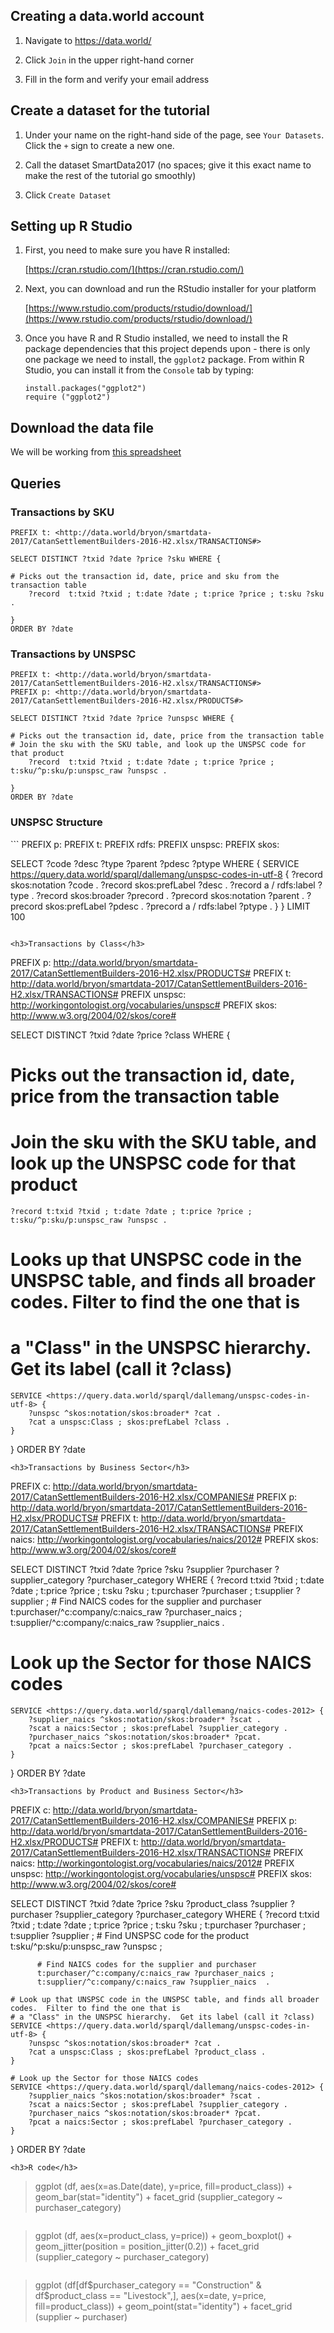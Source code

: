 <h2 id="setup-dw">Creating a data.world account</h2>

1.  Navigate to <a href="https://data.world/">https://data.world/</a>

1.  Click `Join` in the upper right-hand corner

1.  Fill in the form and verify your email address

<h2 id="setup-dataset">Create a dataset for the tutorial</h2>

1. Under your name on the right-hand side of the page, see `Your Datasets`.  Click the  `+` sign to create a new one. 

1. Call the dataset SmartData2017  (no spaces; give it this exact name to make the rest of the tutorial go smoothly)

1. Click `Create Dataset`

<h2 id="setup-r">Setting up R Studio</h2>

1.  First, you need to make sure you have R installed:

    [https://cran.rstudio.com/](https://cran.rstudio.com/)

1.  Next, you can download and run the RStudio installer for your platform
    
    [https://www.rstudio.com/products/rstudio/download/](https://www.rstudio.com/products/rstudio/download/)
   
1.  Once you have R and R Studio installed, we need to install the R package dependencies that this project depends upon - there is only one package we need to install, the `ggplot2` package.  From within R Studio, you can install it from the `Console` tab by typing:

    ```
    install.packages("ggplot2")
    require ("ggplot2")
    ```

<h2 id="download-data">Download the data file</h2>

We will be working from <a href="https://github.com/bryonjacob/SmartData2017/raw/master/docs/CatanSettlementBuilders-2016-H2.xlsx">this spreadsheet</a>

<h2 id="queries">Queries</h2>
<h3>Transactions by SKU</h3>

```
PREFIX t: <http://data.world/bryon/smartdata-2017/CatanSettlementBuilders-2016-H2.xlsx/TRANSACTIONS#>

SELECT DISTINCT ?txid ?date ?price ?sku WHERE {

# Picks out the transaction id, date, price and sku from the transaction table
    ?record  t:txid ?txid ; t:date ?date ; t:price ?price ; t:sku ?sku .

}
ORDER BY ?date
```
<h3>Transactions by UNSPSC</h3>

```
PREFIX t: <http://data.world/bryon/smartdata-2017/CatanSettlementBuilders-2016-H2.xlsx/TRANSACTIONS#>
PREFIX p: <http://data.world/bryon/smartdata-2017/CatanSettlementBuilders-2016-H2.xlsx/PRODUCTS#>

SELECT DISTINCT ?txid ?date ?price ?unspsc WHERE {

# Picks out the transaction id, date, price from the transaction table
# Join the sku with the SKU table, and look up the UNSPSC code for that product
    ?record  t:txid ?txid ; t:date ?date ; t:price ?price ; t:sku/^p:sku/p:unspsc_raw ?unspsc .

}
ORDER BY ?date
```
<h3>UNSPSC Structure</h3>
```
PREFIX p: <http://data.world/bryon/smartdata-2017/CatanSettlementBuilders-2016-H2.xlsx/PRODUCTS#>
PREFIX t: <http://data.world/bryon/smartdata-2017/CatanSettlementBuilders-2016-H2.xlsx/TRANSACTIONS#>
PREFIX rdfs: <http://www.w3.org/2000/01/rdf-schema#> 
PREFIX unspsc: <http://workingontologist.org/vocabularies/unspsc#>
PREFIX skos: <http://www.w3.org/2004/02/skos/core#>

SELECT  ?code ?desc ?type ?parent ?pdesc ?ptype
WHERE {
  SERVICE <https://query.data.world/sparql/dallemang/unspsc-codes-in-utf-8> {
       ?record  skos:notation ?code . 
       ?record skos:prefLabel ?desc . 
       ?record a / rdfs:label ?type .
       ?record skos:broader ?precord . 
       ?precord skos:notation ?parent . 
       ?precord skos:prefLabel  ?pdesc . 
       ?precord a / rdfs:label ?ptype . 
    }
} LIMIT 100
```

<h3>Transactions by Class</h3>
```
PREFIX p: <http://data.world/bryon/smartdata-2017/CatanSettlementBuilders-2016-H2.xlsx/PRODUCTS#>
PREFIX t: <http://data.world/bryon/smartdata-2017/CatanSettlementBuilders-2016-H2.xlsx/TRANSACTIONS#>
PREFIX unspsc: <http://workingontologist.org/vocabularies/unspsc#>
PREFIX skos: <http://www.w3.org/2004/02/skos/core#>

SELECT DISTINCT ?txid ?date ?price ?class   WHERE {

# Picks out the transaction id, date, price from the transaction table
# Join the sku with the SKU table, and look up the UNSPSC code for that product
    ?record t:txid ?txid ; t:date ?date ; t:price ?price ; t:sku/^p:sku/p:unspsc_raw ?unspsc .

# Looks up that UNSPSC code in the UNSPSC table, and finds all broader codes.  Filter to find the one that is 
# a "Class" in the UNSPSC hierarchy.  Get its label (call it ?class)
    SERVICE <https://query.data.world/sparql/dallemang/unspsc-codes-in-utf-8> {
        ?unspsc ^skos:notation/skos:broader* ?cat . 
        ?cat a unspsc:Class ; skos:prefLabel ?class .
    } 
}
ORDER BY ?date
```
<h3>Transactions by Business Sector</h3>
```
PREFIX c: <http://data.world/bryon/smartdata-2017/CatanSettlementBuilders-2016-H2.xlsx/COMPANIES#>
PREFIX p: <http://data.world/bryon/smartdata-2017/CatanSettlementBuilders-2016-H2.xlsx/PRODUCTS#>
PREFIX t: <http://data.world/bryon/smartdata-2017/CatanSettlementBuilders-2016-H2.xlsx/TRANSACTIONS#>
PREFIX naics: <http://workingontologist.org/vocabularies/naics/2012#>
PREFIX skos: <http://www.w3.org/2004/02/skos/core#>

SELECT DISTINCT ?txid ?date ?price ?sku ?supplier ?purchaser ?supplier_category ?purchaser_category WHERE {
   ?record t:txid ?txid ; t:date ?date ; t:price ?price ; t:sku ?sku ;
           t:purchaser ?purchaser ; t:supplier ?supplier ;
           # Find NAICS codes for the supplier and purchaser
           t:purchaser/^c:company/c:naics_raw ?purchaser_naics ; 
           t:supplier/^c:company/c:naics_raw ?supplier_naics .

 # Look up the Sector for those NAICS codes
    SERVICE <https://query.data.world/sparql/dallemang/naics-codes-2012> {
        ?supplier_naics ^skos:notation/skos:broader* ?scat . 
        ?scat a naics:Sector ; skos:prefLabel ?supplier_category .
        ?purchaser_naics ^skos:notation/skos:broader* ?pcat. 
        ?pcat a naics:Sector ; skos:prefLabel ?purchaser_category .
    } 
}
ORDER BY ?date
```
<h3>Transactions by Product and Business Sector</h3>
```
PREFIX c: <http://data.world/bryon/smartdata-2017/CatanSettlementBuilders-2016-H2.xlsx/COMPANIES#>
PREFIX p: <http://data.world/bryon/smartdata-2017/CatanSettlementBuilders-2016-H2.xlsx/PRODUCTS#>
PREFIX t: <http://data.world/bryon/smartdata-2017/CatanSettlementBuilders-2016-H2.xlsx/TRANSACTIONS#>
PREFIX naics: <http://workingontologist.org/vocabularies/naics/2012#>
PREFIX unspsc: <http://workingontologist.org/vocabularies/unspsc#>
PREFIX skos: <http://www.w3.org/2004/02/skos/core#>

SELECT DISTINCT ?txid ?date ?price ?sku ?product_class ?supplier ?purchaser ?supplier_category ?purchaser_category WHERE {
  ?record t:txid ?txid ; t:date ?date ; t:price ?price ; t:sku ?sku ;
          t:purchaser ?purchaser ; t:supplier ?supplier ;
          # Find UNSPSC code for the product
          t:sku/^p:sku/p:unspsc_raw ?unspsc ;

          # Find NAICS codes for the supplier and purchaser
          t:purchaser/^c:company/c:naics_raw ?purchaser_naics ; 
          t:supplier/^c:company/c:naics_raw ?supplier_naics  .

    # Look up that UNSPSC code in the UNSPSC table, and finds all broader codes.  Filter to find the one that is 
    # a "Class" in the UNSPSC hierarchy.  Get its label (call it ?class)
    SERVICE <https://query.data.world/sparql/dallemang/unspsc-codes-in-utf-8> {
        ?unspsc ^skos:notation/skos:broader* ?cat . 
        ?cat a unspsc:Class ; skos:prefLabel ?product_class .
    } 

    # Look up the Sector for those NAICS codes
    SERVICE <https://query.data.world/sparql/dallemang/naics-codes-2012> {
        ?supplier_naics ^skos:notation/skos:broader* ?scat . 
        ?scat a naics:Sector ; skos:prefLabel ?supplier_category .
        ?purchaser_naics ^skos:notation/skos:broader* ?pcat. 
        ?pcat a naics:Sector ; skos:prefLabel ?purchaser_category .
    } 
}
ORDER BY ?date
```
<h3>R code</h3>
```
> ggplot (df, aes(x=as.Date(date), y=price, fill=product_class)) +
     geom_bar(stat="identity") +
     facet_grid (supplier_category ~ purchaser_category)
```
```
> ggplot (df, aes(x=product_class, y=price)) +
     geom_boxplot() +
     geom_jitter(position = position_jitter(0.2)) +
     facet_grid (supplier_category ~ purchaser_category)
```
```
> ggplot (df[df$purchaser_category == "Construction" & df$product_class == "Livestock",], aes(x=date, y=price, fill=product_class)) +
     geom_point(stat="identity") +
     facet_grid (supplier ~ purchaser)
```


